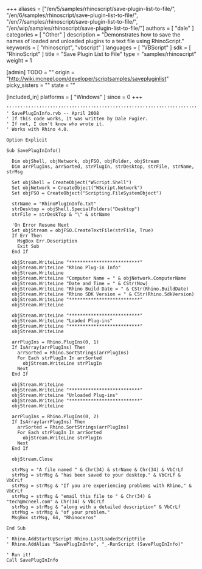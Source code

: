 +++
aliases = ["/en/5/samples/rhinoscript/save-plugin-list-to-file/", "/en/6/samples/rhinoscript/save-plugin-list-to-file/", "/en/7/samples/rhinoscript/save-plugin-list-to-file/", "/en/wip/samples/rhinoscript/save-plugin-list-to-file/"]
authors = [ "dale" ]
categories = [ "Other" ]
description = "Demonstrates how to save the names of loaded and unloaded plugins to a text file using RhinoScript."
keywords = [ "rhinoscript", "vbscript" ]
languages = [ "VBScript" ]
sdk = [ "RhinoScript" ]
title = "Save Plugin List to File"
type = "samples/rhinoscript"
weight = 1

[admin]
TODO = ""
origin = "http://wiki.mcneel.com/developer/scriptsamples/savepluginlist"
picky_sisters = ""
state = ""

[included_in]
platforms = [ "Windows" ]
since = 0
+++

```vbnet
'''''''''''''''''''''''''''''''''''''''''''''''''''''''''''''''''''''''''''''
' SavePlugInInfo.rvb -- April 2008
' If this code works, it was written by Dale Fugier.
' If not, I don't know who wrote it.
' Works with Rhino 4.0.

Option Explicit

Sub SavePlugInInfo()

  Dim objShell, objNetwork, objFSO, objFolder, objStream
  Dim arrPlugIns, arrSorted, strPlugIn, strDesktop, strFile, strName, strMsg

  Set objShell = CreateObject("WScript.Shell")
  Set objNetwork = CreateObject("WScript.Network")
  Set objFSO = CreateObject("Scripting.FileSystemObject")

  strName = "RhinoPlugInInfo.txt"
  strDesktop = objShell.SpecialFolders("Desktop")
  strFile = strDeskTop & "\" & strName

  'On Error Resume Next
  Set objStream = objFSO.CreateTextFile(strFile, True)
  If Err Then
    MsgBox Err.Description
    Exit Sub
  End If

  objStream.WriteLine "**************************"
  objStream.WriteLine "Rhino Plug-in Info"
  objStream.WriteLine
  objStream.WriteLine "Computer Name = " & objNetwork.ComputerName
  objStream.WriteLine "Date and Time = " & CStr(Now)
  objStream.WriteLine "Rhino Build Date = " & CStr(Rhino.BuildDate)
  objStream.WriteLine "Rhino SDK Version = " & CStr(Rhino.SdkVersion)
  objStream.WriteLine "**************************"
  objStream.WriteLine

  objStream.WriteLine "**************************"
  objStream.WriteLine "Loaded Plug-ins"
  objStream.WriteLine "**************************"
  objStream.WriteLine

  arrPlugIns = Rhino.PlugIns(0, 1)
  If IsArray(arrPlugIns) Then
    arrSorted = Rhino.SortStrings(arrPlugIns)
    For Each strPlugIn In arrSorted
      objStream.WriteLine strPlugIn
    Next
  End If

  objStream.WriteLine
  objStream.WriteLine "**************************"
  objStream.WriteLine "Unloaded Plug-ins"
  objStream.WriteLine "**************************"
  objStream.WriteLine

  arrPlugIns = Rhino.PlugIns(0, 2)
  If IsArray(arrPlugIns) Then
    arrSorted = Rhino.SortStrings(arrPlugIns)
    For Each strPlugIn In arrSorted
      objStream.WriteLine strPlugIn
    Next
  End If

  objStream.Close

  strMsg = "A file named " & Chr(34) & strName & Chr(34) & VbCrLf
  strMsg = strMsg & "has been saved to your desktop." & VbCrLf & VbCrLf
  strMsg = strMsg & "If you are experiencing problems with Rhino," & VbCrLf
  strMsg = strMsg & "email this file to " & Chr(34) & "tech@mcneel.com" & Chr(34) & VbCrLf
  strMsg = strMsg & "along with a detailed description" & VbCrLf
  strMsg = strMsg & "of your problem."
  MsgBox strMsg, 64, "Rhinoceros"

End Sub

' Rhino.AddStartUpScript Rhino.LastLoadedScriptFile
' Rhino.AddAlias "SavePlugInInfo", "_-RunScript (SavePlugInInfo)"

' Run it!
Call SavePlugInInfo
```
